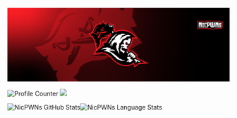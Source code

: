 ![NicPWNs Profile Banner](https://github.com/NicPWNs/Logo/blob/main/Final/Twitter%20Cover%201.png)

![Profile Counter](https://komarev.com/ghpvc/?username=NicPWNse&color=red)  <img src="https://res.cloudinary.com/practicaldev/image/fetch/s--imBRhTaX--/c_limit%2Cf_auto%2Cfl_progressive%2Cq_auto%2Cw_880/https://img.shields.io/badge/LinkedIn-0077B5%3Fstyle%3Dfor-the-badge%26logo%3Dlinkedin%26logoColor%3Dwhite"/>

![NicPWNs GitHub Stats](https://github-readme-stats.vercel.app/api?username=NicPWNs&theme=dark&show_icons=true&icon_color=d9624c&bg_color=0d1117&hide_border=true&custom_title=NicPWNs%27%20GitHub%20Stats)![NicPWNs Language Stats](https://github-readme-stats.vercel.app/api/top-langs/?username=NicPWNs&theme=dark&layout=compact&bg_color=0d1117&hide_border=true&langs_count=8)



<!--
**NicPWNs/NicPWNs** is a ✨ _special_ ✨ repository because its `README.md` (this file) appears on your GitHub profile.

Here are some ideas to get you started:

- 🔭 I’m currently working on ...
- 🌱 I’m currently learning ...
- 👯 I’m looking to collaborate on ...
- 🤔 I’m looking for help with ...
- 💬 Ask me about ...
- 📫 How to reach me: ...
- 😄 Pronouns: ...
- ⚡ Fun fact: ...
-->
